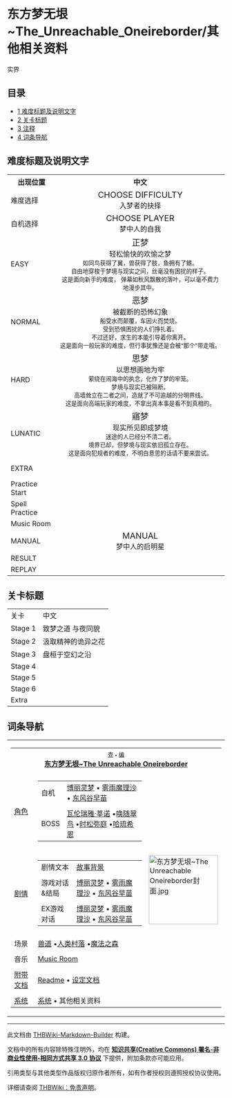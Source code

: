 # 东方梦无垠~The_Unreachable_Oneireborder/其他相关资料

<!-- source html: G:\repos\THBWiki-Markdown-Builder\THBWikiMarkdown\Temp\main\6\6f\ns0%3A%E4%B8%9C%E6%96%B9%E6%A2%A6%E6%97%A0%E5%9E%A0%7EThe_Unreachable_Oneireborder%2F%E5%85%B6%E4%BB%96%E7%9B%B8%E5%85%B3%E8%B5%84%E6%96%99.html -->

实界

## 目录

- [1 难度标题及说明文字](#难度标题及说明文字)
- [2 关卡标题](#关卡标题)
- [3 注释](#注释)
- [4 词条导航](#词条导航)




## 难度标题及说明文字

<table>

<tbody><tr>
<th>出现位置</th>
<th>中文
</th></tr>
<tr>
<td>难度选择</td>
<td><center><big>CHOOSE DIFFICULTY</big><br>入梦者的抉择</center>
</td></tr>
<tr>
<td>自机选择</td>
<td><center><big>CHOOSE PLAYER</big><br>梦中人的自我</center>
</td></tr>
<tr>
<td>EASY</td>
<td><center><big>正梦</big><br>轻松愉快的欢愉之梦<br><small>如同鸟获得了翼，兽获得了肢，鱼拥有了鳍。<br>自由地穿梭于梦境与现实之间，丝毫没有困扰的样子。<br>这是面向新手的难度， 弹幕如秋风飘散的落叶，可以毫不费力地漫步其中。</small></center>
</td></tr>
<tr>
<td>NORMAL</td>
<td><center><big>恶梦</big><br>被截断的恐怖幻象<br><small>船受水而颠覆，车因火而焚烧。<br>受到恐惧困扰的人们挣扎着。<br>不过还好，求生的本能引导着你离开。<br>这是面向一般玩家的难度，但行事犹豫还是会被“那个”带走哦。</small></center>
</td></tr>
<tr>
<td>HARD</td>
<td><center><big>思梦</big><br>以思想画地为牢<br><small>萦绕在闹海中的执念，化作了梦的牢笼。<br>梦境与现实已被隔断。<br>高墙耸立在二者之间，造就了不可逾越的分明界线。<br>这是面向高端玩家的难度，不拿出真本事是看不到真相的。</small></center>
</td></tr>
<tr>
<td>LUNATIC</td>
<td><center><big>寤梦</big><br>现实所见即成梦境<br><small>迷途的人已经分不清二者。<br>境界已却，但梦境与现实依旧孤立存在。<br>这是面向犯规者的难度，不明白意思的话请不要来尝试。</small></center>
</td></tr>
<tr>
<td>EXTRA</td>
<td><center><big></big><br><br><small></small></center>
</td></tr>
<tr>
<td>Practice Start</td>
<td><center><big></big><br></center>
</td></tr>
<tr>
<td>Spell Practice</td>
<td><center><big></big><br></center>
</td></tr>
<tr>
<td>Music Room</td>
<td><center><big></big><br></center>
</td></tr>
<tr>
<td>MANUAL</td>
<td><center><big>MANUAL</big><br>梦中人的启明星</center>
</td></tr>
<tr>
<td>RESULT</td>
<td><center><big></big><br></center>
</td></tr>
<tr>
<td>REPLAY</td>
<td><center><big></big><br></center>
</td></tr>
</tbody></table>


## 关卡标题

<table>

<tbody><tr>
<td>关卡</td>
<td>中文
</td></tr>
<tr>
<td>Stage 1</td>
<td>致梦之道 与夜同貌
</td></tr>
<tr>
<td>Stage 2</td>
<td>汲取精神的诡异之花
</td></tr>
<tr>
<td>Stage 3</td>
<td>盘桓于空幻之沿
</td></tr>
<tr>
<td>Stage 4</td>
<td>
</td></tr>
<tr>
<td>Stage 5</td>
<td>
</td></tr>
<tr>
<td>Stage 6</td>
<td>
</td></tr>
<tr>
<td>Extra</td>
<td>
</td></tr></tbody></table>



## 词条导航
  
  

<table><tbody><tr><td><table cellspacing="0" class="nowraplinks mw-collapsible mw-collapsed" style="width:100%;;;"><tbody><tr><th style=";" colspan="3" class="navbox-title"><div class="navbar"><div class="noprint plainlinksneverexpand" style="background-color:transparent; padding:0; font-weight:normal; font-size:80%; white-space:nowrap;"><a href="./东方梦无垠~The_Unreachable_Oneireborder-导航.md" title="东方梦无垠~The Unreachable Oneireborder/导航"><span style=";;border:none;" title="查看这个模板">查</span></a>&#160;<span style="font-size:80%;">•</span>&#160;<a href="/index.php?title=%E4%B8%9C%E6%96%B9%E6%A2%A6%E6%97%A0%E5%9E%A0~The_Unreachable_Oneireborder/%E5%AF%BC%E8%88%AA&amp;action=edit"><span style=";;border:none;" title="您可以编辑这个模板。请在储存变更之前先预览">编</span></a></div></div><span><a href="./东方梦无垠~The_Unreachable_Oneireborder.md" title="东方梦无垠~The Unreachable Oneireborder">东方梦无垠~The Unreachable Oneireborder</a></span></th></tr><tr><td></td></tr><tr><td class="navbox-group" style=";;"><a href="./东方梦无垠~The_Unreachable_Oneireborder-角色设定.md" title="东方梦无垠~The Unreachable Oneireborder/角色设定">角色</a></td><td style=";;" class="navbox-list navbox-odd"><div></div><table cellspacing="0" class="nowraplinks navbox-subgroup" style="width:100%;;;;"><tbody><tr><td class="navbox-group" style=";;"><div>自机</div></td><td style=";;" class="navbox-list navbox-odd"><div><a href="./东方梦无垠~The_Unreachable_Oneireborder-角色设定.md" title="东方梦无垠~The Unreachable Oneireborder/角色设定">博丽灵梦</a> &#8226; <a href="./东方梦无垠~The_Unreachable_Oneireborder-角色设定.md" title="东方梦无垠~The Unreachable Oneireborder/角色设定">雾雨魔理沙</a> &#8226; <a href="./东方梦无垠~The_Unreachable_Oneireborder-角色设定.md" title="东方梦无垠~The Unreachable Oneireborder/角色设定">东风谷早苗</a></div></td></tr><tr><td></td></tr><tr><td class="navbox-group" style=";;"><div>BOSS</div></td><td style=";;" class="navbox-list navbox-even"><div><a href="./瓦伦瑞雅·莘诺.md" title="瓦伦瑞雅·莘诺">瓦伦瑞雅·莘诺</a> &#8226;<a href="./唤随翠鸟.md" title="唤随翠鸟">唤随翠鸟</a> &#8226;<a href="./时松弥庭.md" title="时松弥庭">时松弥庭</a> &#8226;<a href="./哈琉希恩.md" title="哈琉希恩">哈琉希恩</a></div></td></tr></tbody></table><div></div></td><td class="navbox-image" style="" rowspan="11"><a href="./文件-东方梦无垠~The_Unreachable_Oneireborder封面.jpg.md" class="image"><img alt="东方梦无垠~The Unreachable Oneireborder封面.jpg" src="https://upload.thwiki.cc/thumb/a/ae/%E4%B8%9C%E6%96%B9%E6%A2%A6%E6%97%A0%E5%9E%A0~The_Unreachable_Oneireborder%E5%B0%81%E9%9D%A2.jpg/160px-%E4%B8%9C%E6%96%B9%E6%A2%A6%E6%97%A0%E5%9E%A0~The_Unreachable_Oneireborder%E5%B0%81%E9%9D%A2.jpg" decoding="async" loading="lazy" width="160" height="160" srcset="https://upload.thwiki.cc/thumb/a/ae/%E4%B8%9C%E6%96%B9%E6%A2%A6%E6%97%A0%E5%9E%A0~The_Unreachable_Oneireborder%E5%B0%81%E9%9D%A2.jpg/240px-%E4%B8%9C%E6%96%B9%E6%A2%A6%E6%97%A0%E5%9E%A0~The_Unreachable_Oneireborder%E5%B0%81%E9%9D%A2.jpg 1.5x, https://upload.thwiki.cc/thumb/a/ae/%E4%B8%9C%E6%96%B9%E6%A2%A6%E6%97%A0%E5%9E%A0~The_Unreachable_Oneireborder%E5%B0%81%E9%9D%A2.jpg/320px-%E4%B8%9C%E6%96%B9%E6%A2%A6%E6%97%A0%E5%9E%A0~The_Unreachable_Oneireborder%E5%B0%81%E9%9D%A2.jpg 2x" data-file-width="512" data-file-height="512"></a></td></tr><tr><td></td></tr><tr><td class="navbox-group" style=";;"><a href="./东方梦无垠~The_Unreachable_Oneireborder-设定与剧情.md" title="东方梦无垠~The Unreachable Oneireborder/设定与剧情">剧情</a></td><td style=";;" class="navbox-list navbox-even"><div></div><table cellspacing="0" class="nowraplinks navbox-subgroup" style="width:100%;;;;"><tbody><tr><td class="navbox-group" style=";;"><div>剧情文本</div></td><td style=";;" class="navbox-list navbox-odd"><div><a href="./东方梦无垠~The_Unreachable_Oneireborder-设定与剧情.md" title="东方梦无垠~The Unreachable Oneireborder/设定与剧情">故事背景</a></div></td></tr><tr><td></td></tr><tr><td class="navbox-group" style=";;"><div>游戏对话&amp;结局</div></td><td style=";;" class="navbox-list navbox-even"><div><a href="./东方梦无垠~The_Unreachable_Oneireborder-设定与剧情-博丽灵梦.md" title="东方梦无垠~The Unreachable Oneireborder/设定与剧情/博丽灵梦">博丽灵梦</a> &#8226; <a href="./东方梦无垠~The_Unreachable_Oneireborder-设定与剧情-雾雨魔理沙.md" title="东方梦无垠~The Unreachable Oneireborder/设定与剧情/雾雨魔理沙">雾雨魔理沙</a> &#8226; <a href="/index.php?title=%E4%B8%9C%E6%96%B9%E6%A2%A6%E6%97%A0%E5%9E%A0~The_Unreachable_Oneireborder/%E8%AE%BE%E5%AE%9A%E4%B8%8E%E5%89%A7%E6%83%85/%E4%B8%9C%E9%A3%8E%E8%B0%B7%E6%97%A9%E8%8B%97&amp;action=edit&amp;redlink=1" class="new" title="东方梦无垠~The Unreachable Oneireborder/设定与剧情/东风谷早苗（页面不存在）">东风谷早苗</a></div></td></tr><tr><td></td></tr><tr><td class="navbox-group" style=";;"><div>EX游戏对话</div></td><td style=";;" class="navbox-list navbox-odd"><div><a href="/index.php?title=%E4%B8%9C%E6%96%B9%E6%A2%A6%E6%97%A0%E5%9E%A0~The_Unreachable_Oneireborder/%E8%AE%BE%E5%AE%9A%E4%B8%8E%E5%89%A7%E6%83%85/%E5%8D%9A%E4%B8%BD%E7%81%B5%E6%A2%A6EX&amp;action=edit&amp;redlink=1" class="new" title="东方梦无垠~The Unreachable Oneireborder/设定与剧情/博丽灵梦EX（页面不存在）">博丽灵梦</a> &#8226; <a href="/index.php?title=%E4%B8%9C%E6%96%B9%E6%A2%A6%E6%97%A0%E5%9E%A0~The_Unreachable_Oneireborder/%E8%AE%BE%E5%AE%9A%E4%B8%8E%E5%89%A7%E6%83%85/%E9%9B%BE%E9%9B%A8%E9%AD%94%E7%90%86%E6%B2%99EX&amp;action=edit&amp;redlink=1" class="new" title="东方梦无垠~The Unreachable Oneireborder/设定与剧情/雾雨魔理沙EX（页面不存在）">雾雨魔理沙</a> &#8226; <a href="/index.php?title=%E4%B8%9C%E6%96%B9%E6%A2%A6%E6%97%A0%E5%9E%A0~The_Unreachable_Oneireborder/%E8%AE%BE%E5%AE%9A%E4%B8%8E%E5%89%A7%E6%83%85/%E4%B8%9C%E9%A3%8E%E8%B0%B7%E6%97%A9%E8%8B%97EX&amp;action=edit&amp;redlink=1" class="new" title="东方梦无垠~The Unreachable Oneireborder/设定与剧情/东风谷早苗EX（页面不存在）">东风谷早苗</a></div></td></tr></tbody></table><div></div></td></tr><tr><td></td></tr><tr><td class="navbox-group" style=";;">场景</td><td style=";;" class="navbox-list navbox-odd"><div><a href="./獣道.md" title="獣道" unred="">兽道</a> &#8226;<a href="./人类村落.md" title="人类村落">人类村落</a> &#8226;<a href="/%E9%AD%94%E6%B3%95%E4%B9%8B%E6%A3%AE" class="mw-redirect" title="魔法之森">魔法之森</a></div></td></tr><tr><td></td></tr><tr><td class="navbox-group" style=";;">音乐</td><td style=";;" class="navbox-list navbox-even"><div><a href="./东方梦无垠~The_Unreachable_Oneireborder-音乐.md" title="东方梦无垠~The Unreachable Oneireborder/音乐">Music Room</a></div></td></tr><tr><td></td></tr><tr><td class="navbox-group" style=";;"><a href="/%E4%B8%9C%E6%96%B9%E6%A2%A6%E6%97%A0%E5%9E%A0~The_Unreachable_Oneireborder/%E8%AE%BE%E5%AE%9A%E4%B8%8E%E5%89%A7%E6%83%85#附带文档" title="东方梦无垠~The Unreachable Oneireborder/设定与剧情">附带文档</a></td><td style=";;" class="navbox-list navbox-odd"><div><a href="./东方梦无垠~The_Unreachable_Oneireborder-设定与剧情-readme.md" title="东方梦无垠~The Unreachable Oneireborder/设定与剧情/readme">Readme</a> &#8226; <a href="/index.php?title=%E4%B8%9C%E6%96%B9%E6%A2%A6%E6%97%A0%E5%9E%A0~The_Unreachable_Oneireborder/%E8%AE%BE%E5%AE%9A%E4%B8%8E%E5%89%A7%E6%83%85/%E8%AE%BE%E5%AE%9A%E6%96%87%E6%A1%A3&amp;action=edit&amp;redlink=1" class="new" title="东方梦无垠~The Unreachable Oneireborder/设定与剧情/设定文档（页面不存在）">设定文档</a></div></td></tr><tr><td></td></tr><tr><td class="navbox-group" style=";;"><a href="./东方梦无垠~The_Unreachable_Oneireborder-系统.md" title="东方梦无垠~The Unreachable Oneireborder/系统">系统</a></td><td style=";;" class="navbox-list navbox-even"><div><a href="./东方梦无垠~The_Unreachable_Oneireborder-系统.md" title="东方梦无垠~The Unreachable Oneireborder/系统">系统</a> &#8226; <a class="mw-selflink selflink">其他相关资料</a></div></td></tr></tbody></table></td></tr></tbody></table>






---

此文档由 [THBWiki-Markdown-Builder](https://github.com/Delsin-Yu/THBWiki-Markdown-Builder) 构建。

文档中的所有内容除特殊注明外，均在 [**知识共享(Creative Commons) 署名-非商业性使用-相同方式共享 3.0 协议**](https://creativecommons.org/licenses/by-sa/3.0/deed.zh-hans) 下提供，附加条款亦可能应用。

引用类型与其他类型作品版权归原作者所有，如有作者授权则遵照授权协议使用。

详细请查阅 [THBWiki：免责声明](https://thbwiki.cc/THBWiki:%E5%85%8D%E8%B4%A3%E5%A3%B0%E6%98%8E)。

